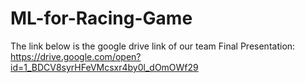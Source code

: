 # ML-for-Racing-Game
The link below is the google drive link of our team Final Presentation:
https://drive.google.com/open?id=1_BDCV8syrHFeVMcsxr4by0l_dOmOWf29
